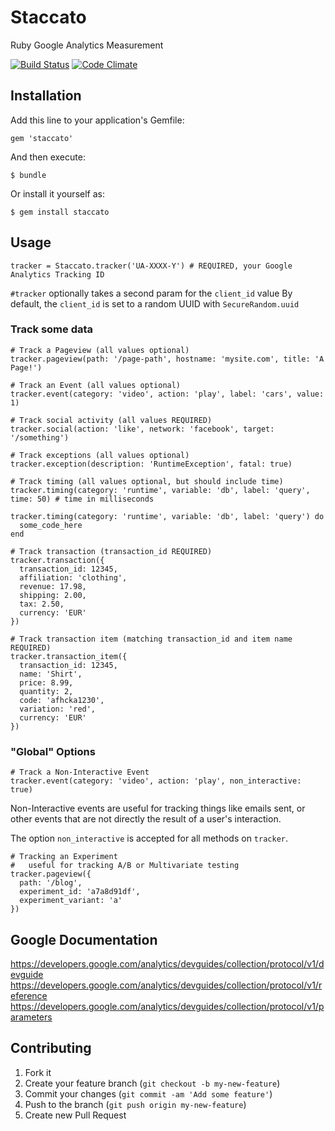 # Staccato

Ruby Google Analytics Measurement

[![Build Status](https://travis-ci.org/tpitale/staccato.png?branch=master)](https://travis-ci.org/tpitale/staccato)
[![Code Climate](https://codeclimate.com/github/tpitale/staccato.png)](https://codeclimate.com/github/tpitale/staccato)

## Installation

Add this line to your application's Gemfile:

    gem 'staccato'

And then execute:

    $ bundle

Or install it yourself as:

    $ gem install staccato

## Usage ##

    tracker = Staccato.tracker('UA-XXXX-Y') # REQUIRED, your Google Analytics Tracking ID

`#tracker` optionally takes a second param for the `client_id` value
By default, the `client_id` is set to a random UUID with `SecureRandom.uuid`

### Track some data ###

    # Track a Pageview (all values optional)
    tracker.pageview(path: '/page-path', hostname: 'mysite.com', title: 'A Page!')

    # Track an Event (all values optional)
    tracker.event(category: 'video', action: 'play', label: 'cars', value: 1)

    # Track social activity (all values REQUIRED)
    tracker.social(action: 'like', network: 'facebook', target: '/something')

    # Track exceptions (all values optional)
    tracker.exception(description: 'RuntimeException', fatal: true)

    # Track timing (all values optional, but should include time)
    tracker.timing(category: 'runtime', variable: 'db', label: 'query', time: 50) # time in milliseconds

    tracker.timing(category: 'runtime', variable: 'db', label: 'query') do
      some_code_here
    end

    # Track transaction (transaction_id REQUIRED)
    tracker.transaction({
      transaction_id: 12345,
      affiliation: 'clothing',
      revenue: 17.98,
      shipping: 2.00,
      tax: 2.50,
      currency: 'EUR'
    })

    # Track transaction item (matching transaction_id and item name REQUIRED)
    tracker.transaction_item({
      transaction_id: 12345,
      name: 'Shirt',
      price: 8.99,
      quantity: 2,
      code: 'afhcka1230',
      variation: 'red',
      currency: 'EUR'
    })

### "Global" Options ###

    # Track a Non-Interactive Event
    tracker.event(category: 'video', action: 'play', non_interactive: true)

Non-Interactive events are useful for tracking things like emails sent, or other
events that are not directly the result of a user's interaction.

The option `non_interactive` is accepted for all methods on `tracker`.

    # Tracking an Experiment
    #   useful for tracking A/B or Multivariate testing
    tracker.pageview({
      path: '/blog',
      experiment_id: 'a7a8d91df',
      experiment_variant: 'a'
    })

## Google Documentation

https://developers.google.com/analytics/devguides/collection/protocol/v1/devguide
https://developers.google.com/analytics/devguides/collection/protocol/v1/reference
https://developers.google.com/analytics/devguides/collection/protocol/v1/parameters

## Contributing

1. Fork it
2. Create your feature branch (`git checkout -b my-new-feature`)
3. Commit your changes (`git commit -am 'Add some feature'`)
4. Push to the branch (`git push origin my-new-feature`)
5. Create new Pull Request
